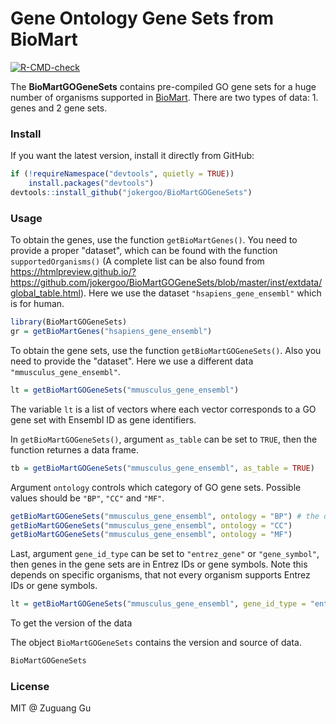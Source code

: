 # Gene Ontology Gene Sets from BioMart

[![R-CMD-check](https://github.com/jokergoo/BioMartGOGeneSets/workflows/R-CMD-check/badge.svg)](https://github.com/jokergoo/BioMartGOGeneSets/actions)

The **BioMartGOGeneSets** contains pre-compiled GO gene sets for a huge number of
organisms supported in [BioMart](https://www.ensembl.org/info/data/biomart/index.html).
There are two types of data: 1. genes and 2 gene sets.


### Install

If you want the latest version, install it directly from GitHub:

```r
if (!requireNamespace("devtools", quietly = TRUE))
    install.packages("devtools")
devtools::install_github("jokergoo/BioMartGOGeneSets")
```

### Usage


To obtain the genes, use the function `getBioMartGenes()`. You need to provide
a proper "dataset", which can be found with the function `supportedOrganisms()` (A complete list can
be also found from https://htmlpreview.github.io/?https://github.com/jokergoo/BioMartGOGeneSets/blob/master/inst/extdata/global_table.html). Here
we use the dataset `"hsapiens_gene_ensembl"` which is for human.

```r
library(BioMartGOGeneSets)
gr = getBioMartGenes("hsapiens_gene_ensembl")
```

To obtain the gene sets, use the function `getBioMartGOGeneSets()`. Also you need to provide
the "dataset". Here we use a different data `"mmusculus_gene_ensembl"`.

```r
lt = getBioMartGOGeneSets("mmusculus_gene_ensembl")
```

The variable `lt` is a list of vectors where each vector corresponds to a GO gene set with Ensembl
ID as gene identifiers.

In `getBioMartGOGeneSets()`, argument `as_table` can be set to `TRUE`, then the function returnes
a data frame.

```r
tb = getBioMartGOGeneSets("mmusculus_gene_ensembl", as_table = TRUE)
```

Argument `ontology` controls which category of GO gene sets. Possible values should be `"BP"`, `"CC"`
and `"MF"`.

```r
getBioMartGOGeneSets("mmusculus_gene_ensembl", ontology = "BP") # the default one
getBioMartGOGeneSets("mmusculus_gene_ensembl", ontology = "CC")
getBioMartGOGeneSets("mmusculus_gene_ensembl", ontology = "MF")
```

Last, argument `gene_id_type` can be set to `"entrez_gene"` or `"gene_symbol"`, then genes in the gene sets
are in Entrez IDs or gene symbols. Note this depends on specific organisms, that not every organism supports 
Entrez IDs or gene symbols.

```r
lt = getBioMartGOGeneSets("mmusculus_gene_ensembl", gene_id_type = "entrez_gene")
```

To get the version of the data

The object `BioMartGOGeneSets` contains the version and source of data.

```r
BioMartGOGeneSets
```



### License

MIT @ Zuguang Gu
